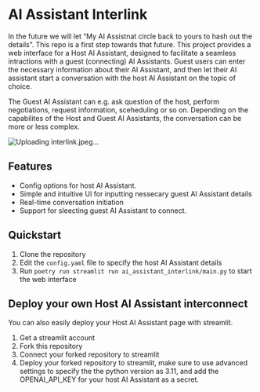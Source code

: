 # AI Assistant Interlink

In the future we will let “My AI Assistnat circle back to yours to hash out the details”. This repo is a first step towards that future.
This project provides a web interface for a Host AI Assistant, designed to facilitate a seamless intractions with a guest (connecting) AI Assistants. 
Guest users can enter the necessary information about their AI Assistant, and then let their AI assistant start a conversation with the host AI Assistant on the topic of choice.

The Guest AI Assistant can e.g. ask question of the host, perform negotiations, request information, sceheduling or so on. 
Depending on the capabilites of the Host and Guest AI Assistants, the conversation can be more or less complex.


![Uploading interlink.jpeg…]()


## Features
- Config options for host AI Assistant.
- Simple and intuitive UI for inputting nessecary guest AI Assistant details
- Real-time conversation initiation
- Support for sleecting guest AI Assistant to connect.

## Quickstart
1. Clone the repository
2. Edit the `config.yaml` file to specify the host AI Assistant details
3. Run `poetry run streamlit run ai_assistant_interlink/main.py` to start the web interface

## Deploy your own Host AI Assistant interconnect
You can also easily deploy your Host AI Assistant page with streamlit.

1. Get a streamlit account
2. Fork this repository
3. Connect your forked repository to streamlit
4. Deploy your forked repository to streamlit, make sure to use advanced settings to specify the the python version as 3.11, and add the OPENAI_API_KEY for your host AI Assistant as a secret.
